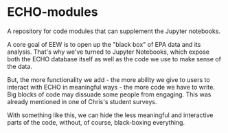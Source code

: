# ECHO-modules
A repository for code modules that can supplement the Jupyter notebooks.

A core goal of EEW is to open up the "black box" of EPA data and its analysis. That's why we've turned to Jupyter Notebooks, which expose both the ECHO database itself as well as the code we use to make sense of the data.

But, the more functionality we add - the more ability we give to users to interact with ECHO in meaningful ways - the more code we have to write. Big blocks of code may dissuade some people from engaging. This was already mentioned in one of Chris's student surveys.

With something like this, we can hide the less meaningful and interactive parts of the code, without, of course, black-boxing everything.
